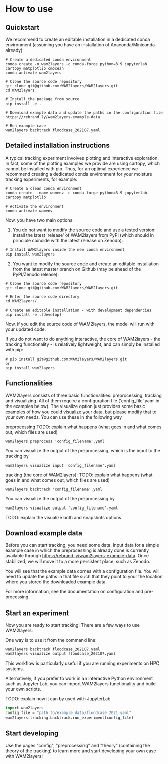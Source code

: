 # How to use

## Quickstart
We recommend to create an editable installation in a dedicated conda environment (assuming you have an installation of Anaconda/Miniconda already):

```
# Create a dedicated conda environment
conda create -n wam2layers -c conda-forge python=3.9 jupyterlab cartopy matplotlib cmocean
conda activate wam2layers

# Clone the source code repository
git clone git@github.com:WAM2layers/WAM2layers.git
cd WAM2layers

# Install the package from source
pip install -e .

# Download example data and update the paths in the configuration file
https://rebrand.ly/wam2layers-example-data

# Run example case
wam2layers backtrack floodcase_202107.yaml
```

## Detailed installation instructions

A typical tracking experiment involves plotting and interactive
exploration. In fact, some of the plotting examples we provide are using
cartopy, which cannot be installed with pip. Thus, for an optimal experience we
recommend creating a dedicated conda environment for your moisture tracking
experiments, for example:

```
# Create a clean conda environment
conda create --name wamenv -c conda-forge python=3.9 jupyterlab cartopy matplotlib

# Activate the environment
conda activate wamenv
```

Now, you have two main options:

1. You do not want to modify the source code and use a tested version: install the latest 'release' of WAM2layers from PyPI (which should in principle coincide with the latest release on Zenodo):
```
# Install WAM2layers inside the new conda environment
pip install wam2layers
```

2. You want to modify the source code and create an editable installation from the latest master branch on Github (may be ahead of the PyPI/Zenodo release):
```
# Clone the source code repository
git clone git@github.com:WAM2layers/WAM2layers.git

# Enter the source code directory
cd WAM2layers/

# Create an editable installation - with development dependencies
pip install -e .[develop]
```

Now, if you edit the source code of WAM2layers, the model will run with your
updated code.

If you do not want to do anything interactive, the core of WAM2layers - the tracking functionality - is relatively
lightweight, and can simply be installed with pip:

```
# pip install git@github.com:WAM2layers/WAM2layers.git
or
pip install wam2layers
```

## Functionalities
WAM2layers consists of three basic functionalities: preprocessing, tracking and visualizing. All of them require a configuration file ('config_file'.yaml in the examples below). The visualize option just provides some basic examples of how you could visualize your data, but please modify that to your own needs. You can use these in the following way

preprocessing 
TODO: explain what happens (what goes in and what comes out, which files are used)
```
wam2layers preprocess 'config_filename'.yaml
```

You can visualize the output of the preprocessing, which is the input to the tracking by
```
wam2layers visualize input 'config_filename'.yaml
```

tracking (the core of WAM2layers):
TODO: explain what happens (what goes in and what comes out, which files are used)
```
wam2layers backtrack 'config_filename'.yaml
```

You can visualize the output of the preprocessing by
```
wam2layers visualize output 'config_filename'.yaml
```

TODO: explain the visualize both and snapshots options

## Download example data

Before you can start tracking, you need some data. Input data for a simple example
case in which the preprocessing is already done is currently available through 
https://rebrand.ly/wam2layers-example-data. Once
stabilized, we will move it to a more persistent place, such as Zenodo.

You will see that the example data comes with a configuration file. You will
need to update the paths in that file such that they point to your the location
where you stored the downloaded example data.

For more information, see the documentation on configuration and pre-processing.

## Start an experiment

Now you are ready to start tracking! There are a few ways to use WAM2layers. 

One way is to use it from the command line:
```
wam2layers backtrack floodcase_202107.yaml
wam2layers visualize output floodcase_202107.yaml
```

This workflow is particularly useful if you are running experiments on HPC
systems.

Alternatively, if you prefer to work in an interactive Python environment such
as Jupyter Lab, you can import WAM2layers functionality and build your own scripts.

TODO: explain how it can by used with JupyterLab

```python
import wam2layers
config_file = "path_to/example_data/floodcase_2021.yaml"
wam2layers.tracking.backtrack.run_experiment(config_file)
```

## Start developing
Use the pages "config", "preprocessing" and "theory" (containing the theory of the tracking) to learn more and start developing your own case with WAM2layers!